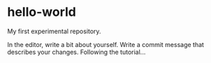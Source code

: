 # hello-world
My first experimental repository.

In the editor, write a bit about yourself.
Write a commit message that describes your changes.
Following the tutorial...
